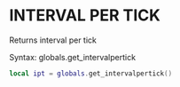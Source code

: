 # INTERVAL PER TICK

Returns interval per tick

Syntax:	globals.get_intervalpertick

```lua
local ipt = globals.get_intervalpertick()
```
